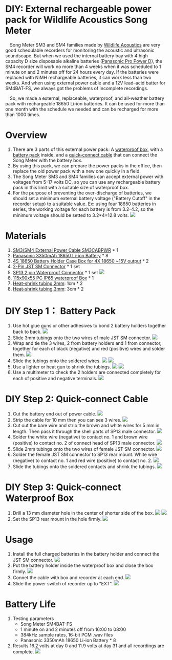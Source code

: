 DIY: External rechargeable power pack for Wildlife Acoustics Song Meter
===
&ensp;&ensp;Song Meter SM3 and SM4 families made by [Wildlife Acoustics](https://www.wildlifeacoustics.com/) are very good schedulable recorders for monitoring the acoustic and ultrasonic soundscape. But when we used the internal battery bay with 4 high capacity D size disposable alkaline batteries ([Panasonic Pro Power D](https://www.panasonic-batteries.com/en/alkaline/pro-power/pro-power-d)), the SM4 recorder will work no more than 4 weeks when it was scheduled to 1 minute on and 2 minutes off for 24 hours every day. If the batteries were replaced with NiMH rechargeable batteries, it can work less than two weeks. And when using external power cable and a 12V lead–acid batter for SM4BAT-FS, we always got the problems of incomplete recordings. 

&ensp;&ensp;So, we made a external, replaceable, waterproof, and all-weather battery pack with rechargeable 18650 Li-ion batteries. It can be used for more than one month with the schedule we needed and can be recharged for more than 1000 times.

# Overview
1. There are 3 parts of this external power pack: A [waterproof box](#box), with a [battery pack](#battery-pack) inside, and a [quick-connect cable](#connect-cable) that can connect the Song Meter with the battery box.
2. By using this pack, we can prepare the power packs in the office, then replace the old power pack with a new one quickly in a field.
3. The Song Meter SM3 and SM4 families can accept external power with voltages from 5-17 volts DC, so you can use any rechargeable battery pack in this limit with a suitable size of waterproof box.
4. For the purpose of preventing the over-discharge of batteries, we should set a minimum external battery voltage ("Battery Cutoff" in the recorder setup) to a suitable value. Ex: using four 18650 batteries in series, the working voltage for each battery is from 3.2-4.2, so the minimum voltage should be setted to 3.2*4=12.8 volts.
![](images/DSC_0325.JPG)

# Materials
1. [SM3/SM4 External Power Cable SM3CABPWR](https://www.wildlifeacoustics.com/shop) * 1
2. [Panasonic 3350mAh 18650 Li-ion Battery](https://voltaplex.com/panasonic-b-18650-battery-ncr18650b) * 8
3. [4S 18650 Battery Holder Case Box for 4X 18650 ~15V output](https://www.amazon.com/Battery-Holder-Li-Ion-Envistia-Mall/dp/B07N51QLDK) * 2
4. [2-Pin JST SM Connector](https://www.pcboard.ca/jst-sm-2-pin-connector-set) * 1 set
5. [SP13 2 pin Waterproof Connector](https://www.aliexpr+ess.com/i/32831082544.html) * 1 set
![](images/DSC_0310.JPG)
6. [115x90x55 PC IP65 waterproof Box](https://www.enika.eu/elbox-115x90x55-pc-ip65-g212_z183/) * 1
7. [Heat-shrink tubing 2mm](https://www.aliexpress.com/i/32782752536.html): 1cm * 2
8. [Heat-shrink tubing 3mm](https://www.aliexpress.com/i/32782752536.html): 3cm * 2

# <a id="battery-pack">DIY Step 1： Battery Pack</a>
1. Use hot glue guns or other adhesives to bond 2 battery holders together back to back.
![](images/DSC_0279.JPG)
2. Slide 3mm tubings onto the two wires of male JST SM connector.
![](images/DSC_0281.JPG)
3. Wrap and tie the 3 wires, 2 from battery holders and 1 from connector, together for each of black (negative) and red (positive) wires and solder them.
![](images/DSC_0283.JPG)
4. Slide the tubings onto the soldered wires.
![](images/DSC_0284.JPG)
![](images/DSC_0285.JPG)
5. Use a lighter or heat gun to shrink the tubings.
![](images/DSC_0286.JPG)
![](images/DSC_0287.JPG)
6. Use a multimeter to check the 2 holders are connected completely for each of positive and negative terminals.
![](images/DSC_0290.JPG)

# <a id="connect-cable">DIY Step 2: Quick-connect Cable</a>
1. Cut the battery end out of power cable.
![](images/DSC_0313.JPG)
2. Strip the cable for 10 mm then you can see 3 wires. 
![](images/DSC_0314.JPG)
3. Cut out the bare wire and strip the brown and white wires for 5 mm in length. Then pass it through the shell parts of SP13 male connector.
![](images/DSC_0315.JPG)
4. Solder the white wire (negative) to contact no. 1 and brown wire (positive) to contact no. 2 of connect head of SP13 male connector.
![](images/DSC_0319a.JPG)
5. Slide 2mm tubings onto the two wires of female JST SM connector.
![](images/DSC_0318a.JPG)
6. Solder the female JST SM connector to SP13 rear mount. White wire (negative) to contact no. 1 and red wire (positive) to contact no. 2.
![](images/DSC_0319b.JPG)
7. Slide the tubings onto the soldered contacts and shrink the tubings.
![](images/DSC_0321.JPG)

# <a id="box">DIY Step 3: Quick-connect Waterproof Box</a>
1. Drill a 13 mm diameter hole in the center of shorter side of the box.
![](images/DSC_0308.JPG)
![](images/DSC_0309.JPG)
2. Set the SP13 rear mount in the hole firmly.
![](images/DSC_0322.JPG)

# Usage
1. Install the full charged batteries in the battery holder and connect the JST SM connector.
![](images/DSC_0323.JPG)
2. Put the battery holder inside the waterproof box and close the box firmly.
![](images/DSC_0324.JPG)
3. Connet the cable with box and recorder at each end.
![](images/DSC_0326.JPG)
4. Slide the power switch of recorder up to "EXT".
![](images/DSC_0325.JPG)

# Battery Life
1. Testing parameters
    * Song Meter SM4BAT-FS
    * 1 minute on and 2 minutes off from 16:00 to 08:00
    * 384kHz sample rates, 16-bit PCM .wav files
    * Panasonic 3350mAh 18650 Li-ion Battery * 8
2. Results
16.2 volts at day 0 and 11.9 volts at day 31 and all recordings are complete.
![](images/batterylife.png)
